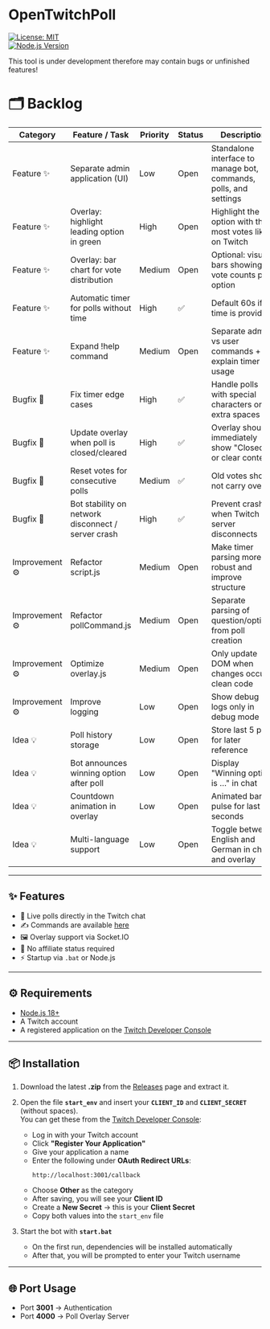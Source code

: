 # OpenTwitchPoll
[![License: MIT](https://img.shields.io/badge/License-MIT-blue.svg)](LICENSE)  
[![Node.js Version](https://img.shields.io/badge/Node.js-%3E=18-brightgreen)](https://nodejs.org/)

This tool is under development therefore may contain bugs or unfinished features!

# 🗂 Backlog

| Category       | Feature / Task | Priority | Status | Description |
|----------------|----------------|----------|--------|-------------|
| Feature ✨      | Separate admin application (UI) | Low | Open | Standalone interface to manage bot, commands, polls, and settings |
| Feature ✨      | Overlay: highlight leading option in green | High | Open | Highlight the option with the most votes like on Twitch |
| Feature ✨      | Overlay: bar chart for vote distribution | Medium | Open | Optional: visual bars showing vote counts per option |
| Feature ✨      | Automatic timer for polls without time | High | ✅ | Default 60s if no time is provided |
| Feature ✨      | Expand !help command | Medium | Open | Separate admin vs user commands + explain timer usage |
| Bugfix 🐛       | Fix timer edge cases | High | ✅ | Handle polls with special characters or extra spaces |
| Bugfix 🐛       | Update overlay when poll is closed/cleared | High | ✅ | Overlay should immediately show "Closed" or clear content |
| Bugfix 🐛       | Reset votes for consecutive polls | Medium | ✅ | Old votes should not carry over |
| Bugfix 🐛       | Bot stability on network disconnect / server crash | High | ✅ | Prevent crashes when Twitch or server disconnects |
| Improvement ⚙ | Refactor script.js | Medium | Open | Make timer parsing more robust and improve structure |
| Improvement ⚙ | Refactor pollCommand.js | Medium | Open | Separate parsing of question/options from poll creation |
| Improvement ⚙ | Optimize overlay.js | Medium | Open | Only update DOM when changes occur; clean code |
| Improvement ⚙ | Improve logging | Low | Open | Show debug logs only in debug mode |
| Idea 💡        | Poll history storage | Low | Open | Store last 5 polls for later reference |
| Idea 💡        | Bot announces winning option after poll | Low | Open | Display "Winning option is …" in chat |
| Idea 💡        | Countdown animation in overlay | Low | Open | Animated bar or pulse for last 5 seconds |
| Idea 💡        | Multi-language support | Low | Open | Toggle between English and German in chat and overlay |



---

## ✨ Features

- 🎉 Live polls directly in the Twitch chat
- ✍️ Commands are available [here](https://github.com/paddi0010/OpenTwitchPoll/wiki/Commands)
- 🖼 Overlay support via Socket.IO  
- 🚫 No affiliate status required  
- ⚡ Startup via `.bat` or Node.js  

---

## ⚙️ Requirements

- [Node.js 18+](https://nodejs.org/)  
- A Twitch account  
- A registered application on the [Twitch Developer Console](https://dev.twitch.tv/console) 

---

## 📦 Installation

1. Download the latest **.zip** from the [Releases](../../releases) page and extract it.  

2. Open the file **`start_env`** and insert your **`CLIENT_ID`** and **`CLIENT_SECRET`** (without spaces).  
   You can get these from the [Twitch Developer Console](https://dev.twitch.tv/console):  
   - Log in with your Twitch account  
   - Click **"Register Your Application"**  
   - Give your application a name  
   - Enter the following under **OAuth Redirect URLs**:  
     ```
     http://localhost:3001/callback
     ```  
   - Choose **Other** as the category  
   - After saving, you will see your **Client ID**  
   - Create a **New Secret** → this is your **Client Secret**  
   - Copy both values into the `start_env` file  

3. Start the bot with **`start.bat`**  
   - On the first run, dependencies will be installed automatically  
   - After that, you will be prompted to enter your Twitch username  

---

## 🌐 Port Usage

- Port **3001** → Authentication  
- Port **4000** → Poll Overlay Server  
